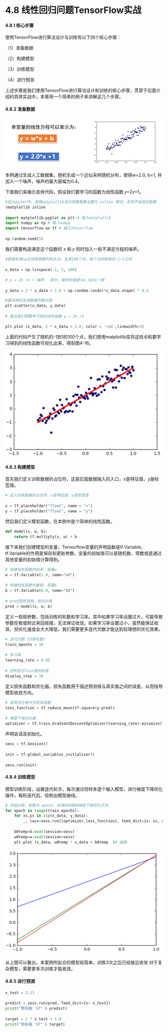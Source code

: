 # 4.8 线性回归问题TensorFlow实战

#### 4.8.1 核心步骤

使用TensorFlow进行算法设计与训练有以下四个核心步骤：

（1）准备数据

（2）构建模型

（3）训练模型

（4）进行预测

上述步骤是我们使用TensorFlow进行算法设计和训练的核心步骤，贯穿于后面介绍的具体实战中，本章用一个简单的例子来讲解这几个步骤。

#### 4.8.2 准备数据

![&#x56FE;4-12 &#x7EBF;&#x6027;&#x65B9;&#x7A0B;](../.gitbook/assets/bu-huo%20%282%29.PNG)

本例通过生成人工数据集。随机生成一个近似采样随机分布，使得w=2.0, b=1, 并加入一个噪声，噪声的最大振幅为0.4。

下面我们来展示具体代码，假设我们要学习的函数为线性函数 𝑦=2𝑥+1。

```python
#在Jupyter中，使用matplotlib显示图像需要设置为 inline 模式，否则不会现实图像
%matplotlib inline

import matplotlib.pyplot as plt # 载入matplotlib
import numpy as np # 载入numpy
import tensorflow as tf # 载入Tensorflow

np.random.seed(5)
```

我们需要构造满足这个函数的 𝑥 和 𝑦 同时加入一些不满足方程的噪声。

```python
#直接采用np生成等差数列的方法，生成100个点，每个点的取值在-1~1之间

x_data = np.linspace(-1, 1, 100) 

# y = 2x +1 + 噪声， 其中，噪声的维度与x_data一致

y_data = 2 * x_data + 1.0 + np.random.randn(*x_data.shape) * 0.4  
```

```python
#画出随机生成数据的散点图
plt.scatter(x_data, y_data) 

# 画出我们想要学习到的线性函数 y = 2x +1

plt.plot (x_data, 2 * x_data + 1.0, color = 'red',linewidth=3) 
```

上面的代码产生了随机的-1到1的100个点，我们使用matplotlib库将这些点和要学习得到的线性函数可视化出来，得到图4-16。

![&#x56FE; 4-16](../.gitbook/assets/tu-pian-2%20%282%29.png)

#### 4.8.3 构建模型

首先我们定义训练数据的占位符，这是后面数据输入的入口，x是特征值，y是标签值。

```python
# 定义训练数据的占位符，x是特征值，y是标签值

x = tf.placeholder("float", name = "x") 
y = tf.placeholder("float", name = "y")
```

然后我们定义模型函数，在本例中是个简单的线性函数。

```python
def model(x, w, b):
    return tf.multiply(x, w) + b 
```

接下来我们创建模型的变量，Tensorflow变量的声明函数是tf.Variable，tf.Variable的作用是保存和更新参数，变量的初始值可以是随机数、常数或是通过其他变量的初始值计算得到。

```python
# 构建线性函数的斜率，变量w
w = tf.Variable(1.0, name="w0")

# 构建线性函数的截距，变量b
b = tf.Variable(0.0, name="b0")   

# pred是预测值，前向计算
pred = model(x, w, b) 
```

定义一些超参数，包括训练的轮数和学习率。其中如果学习率设置过大，可能导致参数在极值附近来回摇摆，无法保证收敛。如果学习率设置过小，虽然能保证收敛，但优化速度会大大降低，我们需要更多迭代次数才能达到较理想的优化效果。

```python
# 迭代次数（训练轮数）
train_epochs = 10

# 学习率
learning_rate = 0.05 

# 控制显示loss值的粒度
display_step = 10
```

定义损失函数和优化器。损失函数用于描述预测值与真实值之间的误差，从而指导模型收敛方向。

```python
# 采用均方差作为损失函数
loss_function = tf.reduce_mean(tf.square(y-pred))  

# 梯度下降优化器
optimizer = tf.train.GradientDescentOptimizer(learning_rate).minimize(loss_function)
```

声明会话及初始化。

```python
sess = tf.Session()

init = tf.global_variables_initializer()

sess.run(init)
```

#### 4.8.4 训练模型

模型训练阶段，设置迭代轮次，每次通过将样本逐个输入模型，进行梯度下降优化操作，每轮迭代后，绘制出模型曲线。

```python
# 开始训练，轮数为 epoch，采用SGD随机梯度下降优化方法
for epoch in range(train_epochs):
    for xs,ys in zip(x_data, y_data):
        _, loss=sess.run([optimizer,loss_function], feed_dict={x: xs, y: ys}) 
                
    b0temp=b.eval(session=sess)
    w0temp=w.eval(session=sess)
    plt.plot (x_data, w0temp * x_data + b0temp  )# 画图
```

![&#x56FE; 4-17](../.gitbook/assets/tu-pian-1%20%285%29.png)

从上图可以看出，本案例所拟合的模型较简单，训练3次之后已经接近收敛 对于复杂模型，需要更多次训练才能收敛。

#### 4.8.5 进行预测

```python
x_test = 3.21

predict = sess.run(pred, feed_dict={x: x_test})
print("预测值：%f" % predict)

target = 2 * x_test + 1.0
print("目标值：%f" % target)
```

